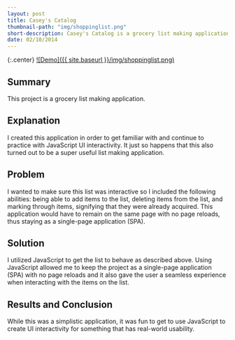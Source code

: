 ```yaml
---
layout: post
title: Casey's Catalog
thumbnail-path: "img/shoppinglist.png"
short-description: Casey's Catalog is a grocery list making application.
date: 02/10/2014
---
```


{:.center}
[![Demo]({{ site.baseurl }}/img/shoppinglist.png)](https://caseybennington.github.io/Shopping-List-App)

## Summary

This project is a grocery list making application.

## Explanation

I created this application in order to get familiar with and continue to practice with JavaScript UI interactivity. It just so happens that this also turned out to be a super useful list making application.

## Problem

I wanted to make sure this list was interactive so I included the following abilities: being able to add items to the list, deleting items from the list, and marking through items, signifying that they were already acquired. This application would have to remain on the same page with no page reloads, thus staying as a single-page application (SPA).

## Solution

I utilized JavaScript to get the list to behave as described above. Using JavaScript allowed me to keep the project as a single-page application (SPA) with no page reloads and it also gave the user a seamless experience when interacting with the items on the list.

## Results and Conclusion

While this was a simplistic application, it was fun to get to use JavaScript to create UI interactivity for something that has real-world usability.

